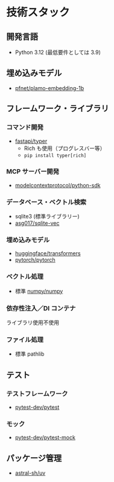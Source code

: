 # 技術スタック

## 開発言語

- Python 3.12 (最低要件としては 3.9)

## 埋め込みモデル

- [pfnet/plamo-embedding-1b](https://huggingface.co/pfnet/plamo-embedding-1b)

## フレームワーク・ライブラリ

### コマンド開発

- [fastapi/typer](https://github.com/fastapi/typer)
    - Rich も使用（プログレスバー等）
    - `pip install typer[rich]`

### MCP サーバー開発

- [modelcontextprotocol/python-sdk](https://github.com/modelcontextprotocol/python-sdk)

### データベース・ベクトル検索

- sqlite3 (標準ライブラリー)
- [asg017/sqlite-vec](https://github.com/asg017/sqlite-vec)

### 埋め込みモデル

- [huggingface/transformers](https://github.com/huggingface/transformers)
- [pytorch/pytorch](https://github.com/pytorch/pytorch)

### ベクトル処理

- 標準 [numpy/numpy](https://github.com/numpy/numpy)

### 依存性注入／DI コンテナ

ライブラリ使用不使用

### ファイル処理

- 標準 pathlib

## テスト

### テストフレームワーク

- [pytest-dev/pytest](https://github.com/pytest-dev/pytest)

### モック

- [pytest-dev/pytest-mock](https://github.com/pytest-dev/pytest-mock)

## パッケージ管理

- [astral-sh/uv](https://github.com/astral-sh/uv)
